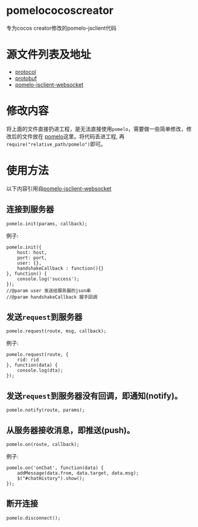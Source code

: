 # pomelococoscreator
专为cocos creator修改的pomelo-jsclient代码

# 源文件列表及地址
* [protocol](https://github.com/NetEase/pomelo-protocol)
* [protobuf](https://github.com/pomelonode/pomelo-protobuf)
* [pomelo-jsclient-websocket](https://github.com/pomelonode/pomelo-jsclient-websocket)

# 修改内容
将上面的文件直接扔进工程，是无法直接使用`pomelo`，需要做一些简单修改，修改后的文件放在
[pomelo](https://github.com/isghost/pomelococoscreator)这里。将代码丢进工程,
再```require("relative_path/pomelo")```即可。

# 使用方法
以下内容引用自[pomelo-jsclient-websocket](https://github.com/pomelonode/pomelo-jsclient-websocket)

## 连接到服务器

	pomelo.init(params, callback);

例子:

	pomelo.init({
		host: host,
		port: port,
		user: {},
		handshakeCallback : function(){}
	}, function() {
		console.log('success');
	});
	//@param user 发送给服务器的json串
	//@param handshakeCallback 握手回调

## 发送`request`到服务器

	pomelo.request(route, msg, callback);

例子:

    pomelo.request(route, {
        rid: rid
    }, function(data) {
    	console.log(dta);   
    });

## 发送`request`到服务器没有回调，即通知(notify)。

	pomelo.notify(route, params);

## 从服务器接收消息，即推送(push)。

	pomelo.on(route, callback);

例子:

    pomelo.on('onChat', function(data) {
        addMessage(data.from, data.target, data.msg);
        $("#chatHistory").show();
    });

## 断开连接

	pomelo.disconnect();